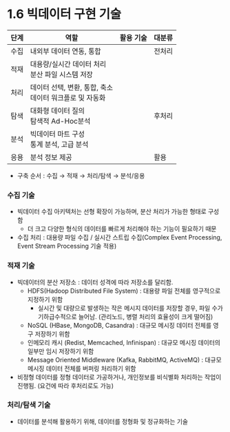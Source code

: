 # 1.6 빅데이터 구현 기술

|단계|역할|활용 기술|대분류|
|---|---|---|---|
|수집|내외부 데이터 연동, 통합||전처리|
|적재|대용량/실시간 데이터 처리 <br/>분산 파일 시스템 저장|||
|처리|데이터 선택, 변환, 통합, 축소<br/>데이터 워크플로 및 자동화|||
|탐색|대화형 데이터 질의 <br/>탐색적 Ad-Hoc분석||후처리|
|분석|빅데이터 마트 구성<br/>통계 분석, 고급 분석|||
|응용|분석 정보 제공||활용|

- 구축 순서 : 수집 → 적재 → 처리/탐색 → 분석/응용

### 수집 기술
- 빅데이터 수집 아키텍처는 선형 확장이 가능하며, 분산 처리가 가능한 형태로 구성함
  + 더 크고 다양한 형식의 데이터를 빠르게 처리해야 하는 기능이 필요하기 때문
- 수집 처리 : 대용량 파일 수집 / 실시간 스트립 수집(Complex Event Processing, Event Stream Processing 기술 적용)

### 적재 기술
- 빅데이터의 분산 저장소 : 데이터 성격에 따라 저장소를 달리함.
  + HDFS(Hadoop Distributed File System) : 대용량 파일 전체를 영구적으로 지정하기 위함
    * 실시간 및 대량으로 발생하는 작은 메시지 데이터를 저장할 경우, 파일 수가 기하급수적으로 늘어남. (관리노드, 병렬 처리의 효율성이 크게 떨어짐)
  + NoSQL (HBase, MongoDB, Casandra) : 대규모 메시징 데이터 전체를 영구 저장하기 위함
  + 인메모리 캐시 (Redist, Memcached, Infinispan) : 대규모 메시징 데이터의 일부만 임시 저장하기 위함
  + Message Oriented Middleware (Kafka, RabbitMQ, ActiveMQ) : 대규모 메시징 데이터 전체를 버퍼링 처리하기 위함
- 비정형 데이터를 정형 데이터로 가공하거나, 개인정보를 비식별화 처리하는 작업이 진행됨. (요건에 따라 후처리로도 가능)


### 처리/탐색 기술
- 데이터를 분석해 활용하기 위해, 데이터를 정형화 및 정규화하는 기술

